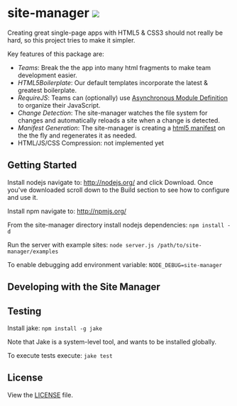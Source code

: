 site-manager [<img src="https://secure.travis-ci.org/jolira/site-manager.png" />](http://travis-ci.org/#!/jolira/site-manager)
========================================

Creating great single-page apps with HTML5 & CSS3 should not really be hard, so this project tries to make it simpler.

Key features of this package are:

* _Teams_: Break the the app into many html fragments to make team development easier.
* _HTML5Boilerplate_: Our default templates incorporate the latest & greatest boilerplate.
* _RequireJS_: Teams can (optionally) use [Asynchronous Module Definition](https://github.com/amdjs/amdjs-api/wiki/AMD)
  to organize their JavaScript.
* _Change Detection_: The site-manager watches the file system for changes and automatically reloads a site when a
  change is detected.
* _Manifest Generation_: The site-manager is creating a [html5
  manifest](http://www.html5rocks.com/en/tutorials/appcache/beginner/) on the the fly and regenerates it as needed.
* HTML/JS/CSS Compression: not implemented yet

Getting Started
-----------------

Install nodejs navigate to: http://nodejs.org/ and click Download. Once you've downloaded scroll down to the Build section to see how to configure and use it.

Install npm navigate to: http://npmjs.org/

From the site-manager directory install nodejs dependencies: `npm install -d`

Run the server with example sites: `node server.js /path/to/site-manager/examples`

To enable debugging add environment variable:
`NODE_DEBUG=site-manager`

## Developing with the Site Manager



Testing
-----------------

Install jake: `npm install -g jake`

Note that Jake is a system-level tool, and wants to be installed globally.

To execute tests execute: `jake test`

License
-----------------

View the [LICENSE](https://raw.github.com/jolira/site-manager/master/LICENSE.txt) file.

